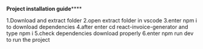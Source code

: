 **********Project installation guide**************

1.Download and extract folder
2.open extract folder in vscode 
3.enter npm i to download dependencies
4.after enter cd react-invoice-generator and type npm i 
5.check dependencies download properly
6.enter npm run dev to run the project

